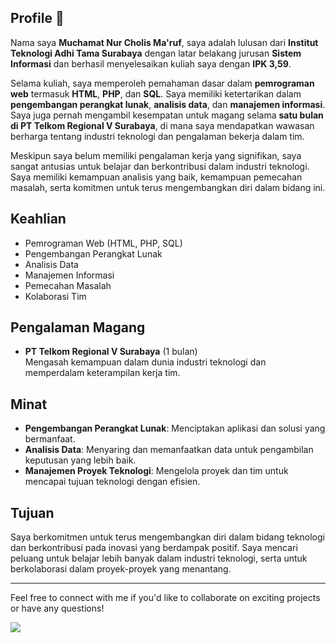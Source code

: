 ## Profile 👋
Nama saya **Muchamat Nur Cholis Ma'ruf**, saya adalah lulusan dari **Institut Teknologi Adhi Tama Surabaya** dengan latar belakang jurusan **Sistem Informasi** dan berhasil menyelesaikan kuliah saya dengan **IPK 3,59**. 

Selama kuliah, saya memperoleh pemahaman dasar dalam **pemrograman web** termasuk **HTML**, **PHP**, dan **SQL**. Saya memiliki ketertarikan dalam **pengembangan perangkat lunak**, **analisis data**, dan **manajemen informasi**. Saya juga pernah mengambil kesempatan untuk magang selama **satu bulan di PT Telkom Regional V Surabaya**, di mana saya mendapatkan wawasan berharga tentang industri teknologi dan pengalaman bekerja dalam tim.

Meskipun saya belum memiliki pengalaman kerja yang signifikan, saya sangat antusias untuk belajar dan berkontribusi dalam industri teknologi. Saya memiliki kemampuan analisis yang baik, kemampuan pemecahan masalah, serta komitmen untuk terus mengembangkan diri dalam bidang ini.

## Keahlian
- Pemrograman Web (HTML, PHP, SQL)
- Pengembangan Perangkat Lunak
- Analisis Data
- Manajemen Informasi
- Pemecahan Masalah
- Kolaborasi Tim

## Pengalaman Magang
- **PT Telkom Regional V Surabaya** (1 bulan)  
  Mengasah kemampuan dalam dunia industri teknologi dan memperdalam keterampilan kerja tim.

## Minat
- **Pengembangan Perangkat Lunak**: Menciptakan aplikasi dan solusi yang bermanfaat.
- **Analisis Data**: Menyaring dan memanfaatkan data untuk pengambilan keputusan yang lebih baik.
- **Manajemen Proyek Teknologi**: Mengelola proyek dan tim untuk mencapai tujuan teknologi dengan efisien.

## Tujuan
Saya berkomitmen untuk terus mengembangkan diri dalam bidang teknologi dan berkontribusi pada inovasi yang berdampak positif. Saya mencari peluang untuk belajar lebih banyak dalam industri teknologi, serta untuk berkolaborasi dalam proyek-proyek yang menantang.

---
Feel free to connect with me if you'd like to collaborate on exciting projects or have any questions!

![](https://komarev.com/ghpvc/?username=NCholisM&style=for-the-badge&label=PROFILE+VIEWS)
<!--
**NCholisM/NCholisM** is a ✨ _special_ ✨ repository because its `README.md` (this file) appears on your GitHub profile.

Here are some ideas to get you started:

- 🔭 I’m currently working on ...
- 🌱 I’m currently learning ...
- 👯 I’m looking to collaborate on ...
- 🤔 I’m looking for help with ...
- 💬 Ask me about ...
- 📫 How to reach me: ...
- 😄 Pronouns: ...
- ⚡ Fun fact: ...
-->
